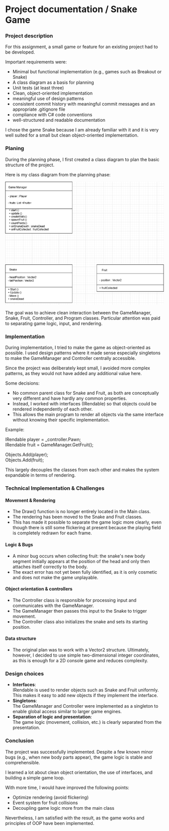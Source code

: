 # Project documentation / Snake Game
### Project description

For this assignment, a small game or feature for an existing project had to be developed.

Important requirements were:
- Minimal but functional implementation (e.g., games such as Breakout or Snake)
- A class diagram as a basis for planning
- Unit tests (at least three)
- Clean, object-oriented implementation
- meaningful use of design patterns
- consistent commit history with meaningful commit messages and an appropriate .gitignore file
- compliance with C# code conventions
- well-structured and readable documentation

I chose the game Snake because I am already familiar with it and it is very well suited for a small but clean object-oriented implementation.

### Planing
During the planning phase, I first created a class diagram to plan the basic structure of the project.  

Here is my class diagram from the planning phase:

![class diagram](./images/SoftwareEngineering.drawio.png)

The goal was to achieve clean interaction between the GameManager, Snake, Fruit, Controller, and Program classes.
Particular attention was paid to separating game logic, input, and rendering.

### Implementation
During implementation, I tried to make the game as object-oriented as possible.
I used design patterns where it made sense especially singletons to make the GameManager and Controller centrally accessible.

Since the project was deliberately kept small, I avoided more complex patterns, as they would not have added any additional value here.

Some decisions:

- No common parent class for Snake and Fruit, as both are conceptually very different and have hardly any common properties.
- Instead, I worked with interfaces (IRendable) so that objects could be rendered independently of each other.
- This allows the main program to render all objects via the same interface without knowing their specific implementation.

Example:

IRendable player = _controller.Pawn;  
IRendable fruit = GameManager.GetFruit();

Objects.Add(player);  
Objects.Add(fruit);

This largely decouples the classes from each other and makes the system expandable in terms of rendering.

### Technical Implementation & Challenges
#### Movement & Rendering
- The Draw() function is no longer entirely located in the Main class.
- The rendering has been moved to the Snake and Fruit classes.
- This has made it possible to separate the game logic more clearly, even though there is still some flickering at present because the playing field is completely redrawn for each frame.

#### Logic & Bugs
- A minor bug occurs when collecting fruit: the snake's new body segment initially appears at the position of the head and only then attaches itself correctly to the body.
- The exact error has not yet been fully identified, as it is only cosmetic and does not make the game unplayable.

#### Object orientation & controllers
- The Controller class is responsible for processing input and communicates with the GameManager.
- The GameManager then passes this input to the Snake to trigger movement.
- The Controller class also initializes the snake and sets its starting position.

#### Data structure
- The original plan was to work with a Vector2 structure.
Ultimately, however, I decided to use simple two-dimensional integer coordinates, as this is enough for a 2D console game and reduces complexity.

### Design choices
- **Interfaces**:  
IRendable is used to render objects such as Snake and Fruit uniformly.
This makes it easy to add new objects if they implement the interface.
- **Singletons**:  
  The GameManager and Controller were implemented as a singleton to enable global access similar to larger game engines.
- **Separation of logic and presentation**:  
  The game logic (movement, collision, etc.) is clearly separated from the presentation.
### Conclusion
The project was successfully implemented.
Despite a few known minor bugs (e.g., when new body parts appear), the game logic is stable and comprehensible.  

I learned a lot about clean object orientation, the use of interfaces, and building a simple game loop.

With more time, I would have improved the following points:
- Optimize rendering (avoid flickering)
- Event system for fruit collisions
- Decoupling game logic more from the main class

Nevertheless, I am satisfied with the result, as the game works and principles of OOP have been implemented.